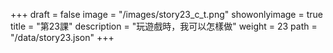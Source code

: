 +++
draft = false 
image = "/images/story23_c_t.png" 
showonlyimage = true 
title = "第23課" 
description = "玩遊戲時，我可以怎樣做"
weight = 23 
path = "/data/story23.json" 
+++
